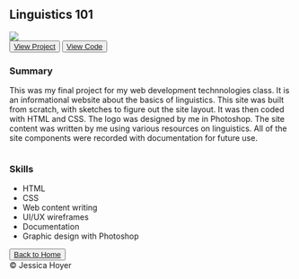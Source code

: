 <!-- my stylesheets -->
<link rel="stylesheet" href="reset.css" />
<link rel="stylesheet" href="main.css" />


<!-- font awesome -->
<script src="https://use.fortawesome.com/eddcda57.js"></script>

</head>
<body>

<div id="wrapper">

<div id="projects">

<h2>Linguistics 101</h2>

<img src="images/02.jpg" class="projectimg"/>

<div class="projectbtn">
<button><a href="" target="_blank">View Project</a></button> <button><a href="" target="blank">View Code</a></button>
</div>

<div class="row">
<div class="column">
	<h3>Summary</h3>
	<p>This was my final project for my web development technnologies class. It is an informational website about the basics of linguistics. This site was built from scratch, with sketches to figure out the site layout. It was then coded with HTML and CSS. The logo was designed by me in Photoshop. The site content was written by me using various resources on linguistics. All of the site components were recorded with documentation for future use.</p>
</div>

<div class="column">
	<h3>Skills</h3>
	<p><ul><li> HTML
	</li><li> CSS
	</li><li> Web content writing
	</li><li> UI/UX wireframes
	</li><li> Documentation
	</li><li> Graphic design with Photoshop
	</li></ul></p>
</div>
</div>

</div>

<div class="projectbtn">
<button><a href="index.html">Back to Home</a></button>
</div>

</div>

<footer>
&copy; Jessica Hoyer
</footer>

</body>
</html>
